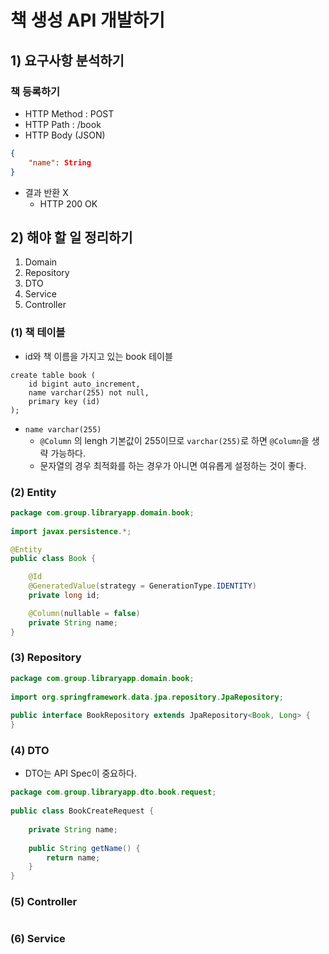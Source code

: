 # 책 생성 API 개발하기
## 1) 요구사항 분석하기
### 책 등록하기
- HTTP Method : POST
- HTTP Path : /book
- HTTP Body (JSON)
```json
{
	"name": String
}
```
- 결과 반환 X
	- HTTP 200 OK

## 2) 해야 할 일 정리하기
1. Domain
2. Repository
3. DTO
4. Service
5. Controller

### (1) 책 테이블
- id와 책 이름을 가지고 있는 book 테이블
```mysql
create table book (
	id bigint auto_increment,
	name varchar(255) not null,
	primary key (id)
);
```
- `name varchar(255)`
	- `@Column` 의 lengh 기본값이 255이므로 `varchar(255)`로 하면 `@Column`을 생략 가능하다.
	- 문자열의 경우 최적화를 하는 경우가 아니면 여유롭게 설정하는 것이 좋다.

### (2) Entity
```java
package com.group.libraryapp.domain.book;  
  
import javax.persistence.*;

@Entity
public class Book {

	@Id
	@GeneratedValue(strategy = GenerationType.IDENTITY)
	private long id;

	@Column(nullable = false)
	private String name;
}
```

### (3) Repository
```java
package com.group.libraryapp.domain.book;  
  
import org.springframework.data.jpa.repository.JpaRepository;  
  
public interface BookRepository extends JpaRepository<Book, Long> {  
}
```

### (4) DTO
- DTO는 API Spec이 중요하다.
```java
package com.group.libraryapp.dto.book.request;  
  
public class BookCreateRequest {  
  
    private String name;  
  
    public String getName() {  
        return name;  
    }  
}
```

### (5) Controller
```java

```


### (6) Service
```java

```